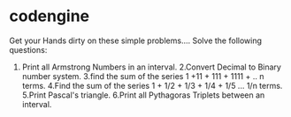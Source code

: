 # codengine
Get your Hands dirty on these simple problems.... 
  Solve the following questions:
  1. Print all Armstrong Numbers in an interval.
  2.Convert Decimal to Binary number system.
  3.find the sum of the series 1 +11 + 111 + 1111 + .. n terms.
  4.Find the sum of the series 1 + 1/2 + 1/3 + 1/4 + 1/5 ... 1/n terms.
  5.Print Pascal's triangle.
  6.Print all Pythagoras Triplets between an interval.
